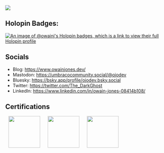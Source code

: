 <!--
**OwainJ/OwainJ** is a ✨ _special_ ✨ repository because its `README.md` (this file) appears on your GitHub profile.

Here are some ideas to get you started:

- 🔭 I’m currently working on ...
- 🌱 I’m currently learning ...
- 👯 I’m looking to collaborate on ...
- 🤔 I’m looking for help with ...
- 💬 Ask me about ...
- 📫 How to reach me: ...
- 😄 Pronouns: ...
- ⚡ Fun fact: ...
-->

<picture>
  <source media="(prefers-color-scheme: dark)" srcset="https://github.com/user-attachments/assets/89092ac2-7b25-4f21-b841-97fe6361363e">
  <source media="(prefers-color-scheme: light)" srcset="https://github.com/user-attachments/assets/56a16b58-135c-49be-b634-34e6dbd997bb">
  <img src="https://github.com/user-attachments/assets/18c233eb-a154-465e-87af-aad1f7586319">
</picture>

## Holopin Badges:
[![An image of @owainj's Holopin badges, which is a link to view their full Holopin profile](https://holopin.me/owainj)](https://holopin.io/@owainj)

## Socials
- Blog: https://www.owainjones.dev/
- Mastodon: https://umbracocommunity.social/@ojodev
- Bluesky: https://bsky.app/profile/ojodev.bsky.social
- Twitter: https://twitter.com/The_DarkGhost
- LinkedIn: https://www.linkedin.com/in/owain-jones-08414b108/

## Certifications
<p>
  <img src="https://github.com/user-attachments/assets/94cd777a-8e92-4b91-9d5d-7eb6fd4d8d48" height="100" hspace="10" />
  <img src="https://github.com/user-attachments/assets/09b86f4d-4135-44c2-9e6e-d9804e5da197" height="100" hspace="10" /> 
  <img src="https://github.com/user-attachments/assets/4d387779-032e-4ad3-b442-9137529aa77e" height="100" hspace="10" />
</p>

